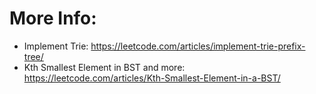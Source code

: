 # More Info:
* Implement Trie: https://leetcode.com/articles/implement-trie-prefix-tree/
* Kth Smallest Element in BST and more: https://leetcode.com/articles/Kth-Smallest-Element-in-a-BST/
